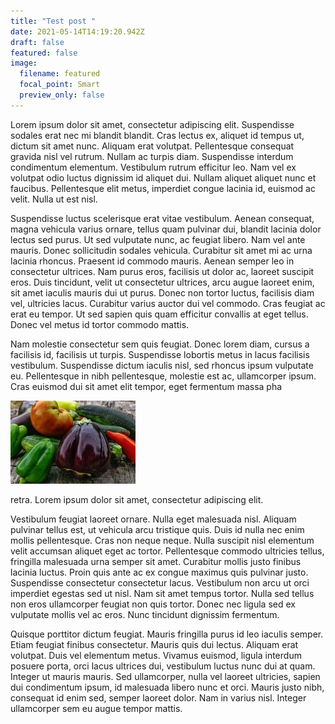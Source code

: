 ```yaml
---
title: "Test post "
date: 2021-05-14T14:19:20.942Z
draft: false
featured: false
image:
  filename: featured
  focal_point: Smart
  preview_only: false
---
```

<!--StartFragment-->

Lorem ipsum dolor sit amet, consectetur adipiscing elit. Suspendisse sodales erat nec mi blandit blandit. Cras lectus ex, aliquet id tempus ut, dictum sit amet nunc. Aliquam erat volutpat. Pellentesque consequat gravida nisl vel rutrum. Nullam ac turpis diam. Suspendisse interdum condimentum elementum. Vestibulum rutrum efficitur leo. Nam vel ex volutpat odio luctus dignissim id aliquet dui. Nullam aliquet aliquet nunc et faucibus. Pellentesque elit metus, imperdiet congue lacinia id, euismod ac velit. Nulla ut est nisl.

Suspendisse luctus scelerisque erat vitae vestibulum. Aenean consequat, magna vehicula varius ornare, tellus quam pulvinar dui, blandit lacinia dolor lectus sed purus. Ut sed vulputate nunc, ac feugiat libero. Nam vel ante mauris. Donec sollicitudin sodales vehicula. Curabitur sit amet mi ac urna lacinia rhoncus. Praesent id commodo mauris. Aenean semper leo in consectetur ultrices. Nam purus eros, facilisis ut dolor ac, laoreet suscipit eros. Duis tincidunt, velit ut consectetur ultrices, arcu augue laoreet enim, sit amet iaculis mauris dui ut purus. Donec non tortor luctus, facilisis diam vel, ultricies lacus. Curabitur varius auctor dui vel commodo. Cras feugiat ac erat eu tempor. Ut sed sapien quis quam efficitur convallis at eget tellus. Donec vel metus id tortor commodo mattis.

Nam molestie consectetur sem quis feugiat. Donec lorem diam, cursus a facilisis id, facilisis ut turpis. Suspendisse lobortis metus in lacus facilisis vestibulum. Suspendisse dictum iaculis nisl, sed rhoncus ipsum vulputate eu. Pellentesque in nibh pellentesque, molestie est ac, ullamcorper ipsum. Cras euismod dui sit amet elit tempor, eget fermentum massa pha

![](logo.jpg)

retra. Lorem ipsum dolor sit amet, consectetur adipiscing elit.

Vestibulum feugiat laoreet ornare. Nulla eget malesuada nisl. Aliquam pulvinar tellus est, ut vehicula arcu tristique quis. Duis id nulla nec enim mollis pellentesque. Cras non neque neque. Nulla suscipit nisl elementum velit accumsan aliquet eget ac tortor. Pellentesque commodo ultricies tellus, fringilla malesuada urna semper sit amet. Curabitur mollis justo finibus lacinia luctus. Proin quis ante ac ex congue maximus quis pulvinar justo. Suspendisse consectetur consectetur lacus. Vestibulum non arcu ut orci imperdiet egestas sed ut nisl. Nam sit amet tempus tortor. Nulla sed tellus non eros ullamcorper feugiat non quis tortor. Donec nec ligula sed ex vulputate mollis vel ac eros. Nunc tincidunt dignissim fermentum.

Quisque porttitor dictum feugiat. Mauris fringilla purus id leo iaculis semper. Etiam feugiat finibus consectetur. Mauris quis dui lectus. Aliquam erat volutpat. Duis vel elementum metus. Vivamus euismod, ligula interdum posuere porta, orci lacus ultrices dui, vestibulum luctus nunc dui at quam. Integer ut mauris mauris. Sed ullamcorper, nulla vel laoreet ultricies, sapien dui condimentum ipsum, id malesuada libero nunc et orci. Mauris justo nibh, consequat id enim sed, semper laoreet dolor. Nam in varius nisl. Integer ullamcorper sem eu augue tempor mattis.

<!--EndFragment-->

```

```